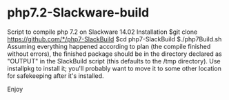 # php7.2-Slackware-build
Script to compile php 7.2 on Slackware 14.02
Installation
$git clone https://github.com/*/php7-SlackBuild
$cd php7-SlackBuild
$./php7Build.sh
Assuming everything happened according to plan (the compile finished without errors), the finished package should be in the directory declared as "OUTPUT" in the SlackBuild script (this defaults to the /tmp directory). Use installpkg to install it; you'll probably want to move it to some other location for safekeeping after it's installed.

Enjoy
